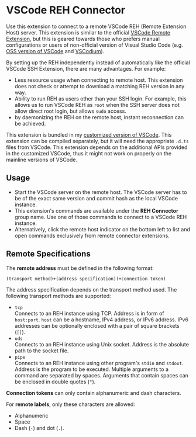 # VSCode REH Connector

Use this extension to connect to a remote VSCode REH (Remote Extension Host) server. This extension is similar to the official [VSCode Remote Extension](https://github.com/microsoft/vscode-remote-release), but this is geared towards those who prefers manual configurations or users of non-official version of Visual Studio Code (e.g. [OSS version of VSCode](https://github.com/microsoft/vscode) and [VSCodium](https://vscodium.com/)).

By setting up the REH independently instead of automatically like the official VSCode SSH Extension, there are many advantages. For example:

- Less resource usage when connecting to remote host. This extension does not check or attempt to download a matching REH version in any way.
- Ability to run REH as users other than your SSH login. For example, this allows us to run VSCode REH as `root` when the SSH server does not allow direct root login, but allows `sudo` access.
- by daemonizing the REH on the remote host, instant reconnection can be achieved.

This extension is bundled in my [customized version of VSCode](https://github.com/jamestut/vscode). This extension can be compiled separately, but it will need the appropriate `.d.ts` files from VSCode. This extension depends on the additional APIs provided in the customized VSCode, thus it might not work on properly on the mainline versions of VSCode.

## Usage

- Start the VSCode server on the remote host. The VSCode server has to be of the exact same version and commit hash as the local VSCode instance.
- This extension's commands are available under the **REH Connector** group name. Use one of those commands to connect to a VSCode REH instance.
- Alternatively, click the remote host indicator on the bottom left to list and open commands exclusively from remote connector extensions.

## Remote Specifications

The **remote address** must be defined in the following format:

```
(transport method)+(address specification)(+connection token)
```

The address specification depends on the transport method used. The following transport methods are supported:

- `tcp`  
  Connects to an REH instance using TCP. Address is in form of `host:port`. `host` can be a hostname, IPv4 address, or IPv6 address. IPv6 addresses can be optionally enclosed with a pair of square brackets (`[]`).
- `uds`  
  Connects to an REH instance using Unix socket. Address is the absolute path to the socket file.
- `pipe`  
  Connects to an REH instance using other program's `stdin` and `stdout`. Address is the program to be executed. Multiple arguments to a command are separated by spaces. Arguments that contain spaces can be enclosed in double quotes (`"`).

**Connection tokens** can only contain alphanumeric and dash characters.

For **remote labels**, only these characters are allowed:

- Alphanumeric
- Space
- Dash (`-`) and dot (`.`).
